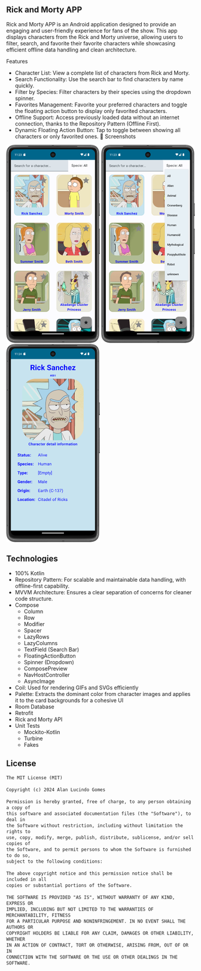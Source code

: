 ## Rick and Morty APP
Rick and Morty APP is an Android application designed to provide an engaging and user-friendly experience for fans of the show. This app displays characters from the Rick and Morty universe, allowing users to filter, search, and favorite their favorite characters while showcasing efficient offline data handling and clean architecture.

Features
- Character List: View a complete list of characters from Rick and Morty.
- Search Functionality: Use the search bar to find characters by name quickly.
- Filter by Species: Filter characters by their species using the dropdown spinner.
- Favorites Management: Favorite your preferred characters and toggle the floating action button to display only favorited characters.
- Offline Support: Access previously loaded data without an internet connection, thanks to the Repository Pattern (Offline First).
- Dynamic Floating Action Button: Tap to toggle between showing all characters or only favorited ones.
:camera_flash: Screenshots
<p float="left"> 
  <img src="https://github.com/alanliongar/rickandmorty/blob/master/Screenshot_20241212_202308.png" width="250" /> 
  <img src="https://github.com/alanliongar/rickandmorty/blob/master/Screenshot_20241212_202320.png" width="250" /> 
  <img src="https://github.com/alanliongar/rickandmorty/blob/master/Screenshot_20241212_202421.png" width="250" />
</p>

## Technologies
- 100% Kotlin
- Repository Pattern: For scalable and maintainable data handling, with offline-first capability.
- MVVM Architecture: Ensures a clear separation of concerns for cleaner code structure.
- Compose
  - Column
  - Row
  - Modifier
  - Spacer
  - LazyRows
  - LazyColumns
  - TextField (Search Bar)
  - FloatingActionButton
  - Spinner (Dropdown)
  - ComposePreview
  - NavHostController
  - AsyncImage
- Coil: Used for rendering GIFs and SVGs efficiently
- Palette: Extracts the dominant color from character images and applies it to the card backgrounds for a cohesive UI
- Room Database
- Retrofit
- Rick and Morty API
- Unit Tests
  - Mockito-Kotlin
  - Turbine
  - Fakes
 
## License
```
The MIT License (MIT)

Copyright (c) 2024 Alan Lucindo Gomes

Permission is hereby granted, free of charge, to any person obtaining a copy of
this software and associated documentation files (the "Software"), to deal in
the Software without restriction, including without limitation the rights to
use, copy, modify, merge, publish, distribute, sublicense, and/or sell copies of
the Software, and to permit persons to whom the Software is furnished to do so,
subject to the following conditions:

The above copyright notice and this permission notice shall be included in all
copies or substantial portions of the Software.

THE SOFTWARE IS PROVIDED "AS IS", WITHOUT WARRANTY OF ANY KIND, EXPRESS OR
IMPLIED, INCLUDING BUT NOT LIMITED TO THE WARRANTIES OF MERCHANTABILITY, FITNESS
FOR A PARTICULAR PURPOSE AND NONINFRINGEMENT. IN NO EVENT SHALL THE AUTHORS OR
COPYRIGHT HOLDERS BE LIABLE FOR ANY CLAIM, DAMAGES OR OTHER LIABILITY, WHETHER
IN AN ACTION OF CONTRACT, TORT OR OTHERWISE, ARISING FROM, OUT OF OR IN
CONNECTION WITH THE SOFTWARE OR THE USE OR OTHER DEALINGS IN THE SOFTWARE.
```
